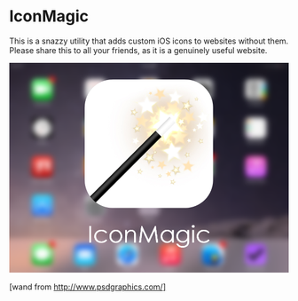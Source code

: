 # IconMagic
This is a snazzy utility that adds custom iOS icons to websites without them.
Please share this to all your friends, as it is a genuinely useful website.

![IconMagic](img/main.png)

[wand from http://www.psdgraphics.com/]
